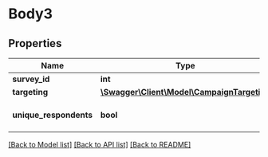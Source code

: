 # Body3

## Properties
Name | Type | Description | Notes
------------ | ------------- | ------------- | -------------
**survey_id** | **int** | ID опроса | 
**targeting** | [**\Swagger\Client\Model\CampaignTargeting**](CampaignTargeting.md) |  | 
**unique_respondents** | **bool** | Исключить повторные ответы | 

[[Back to Model list]](../README.md#documentation-for-models) [[Back to API list]](../README.md#documentation-for-api-endpoints) [[Back to README]](../README.md)


